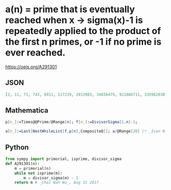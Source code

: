 # a\(n\) \= prime that is eventually reached when x \-\> sigma\(x\)\-1 is repeatedly applied to the product of the first n primes, or \-1 if no prime is ever reached\.
https://oeis.org/A291301
## JSON
```JSON
[2, 11, 71, 743, 6911, 117239, 2013983, 34836479, 921086711, 33596203871, 18754852859999, 1306753691335679, 2795529813471359, 200489563747397471, 7143750592470475271, 146095655504943513599, 161739770170976834876927, 543475838478389870591999, 317180662337566737324195839]
```
## Mathematica
```Mathematica
p[n_]:=Times@@Prime/@Range[n]; f[n_]:=DivisorSigma[1,n]-1;
```
```Mathematica
a[n_]:=Last[NestWhileList[f,p[n],CompositeQ]]; a/@Range[20] (* _Ivan N. Ianakiev_, Sep 01 2017 *)
```
## Python
```Python
from sympy import primorial, isprime, divisor_sigma
def A291301(n):
    m = primorial(n)
    while not isprime(m):
        m = divisor_sigma(m) - 1
    return m # _Chai Wah Wu_, Aug 31 2017
```
